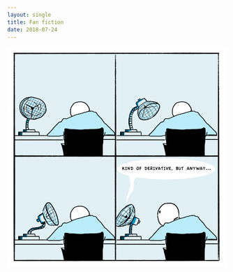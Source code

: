 ```yaml
---
layout: single
title: Fan fiction
date: 2018-07-24
---
```


![Fan fiction](/images/fan-fiction.jpg)

